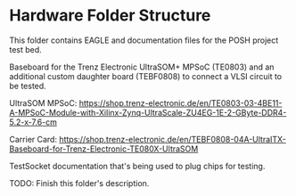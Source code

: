 # Hardware Folder Structure

This folder contains EAGLE and documentation files for the POSH project test bed.

Baseboard for the Trenz Electronic UltraSOM+ MPSoC (TE0803) and an additional custom daughter board (TEBF0808) to connect a VLSI circuit to be tested.

UltraSOM MPSoC:
https://shop.trenz-electronic.de/en/TE0803-03-4BE11-A-MPSoC-Module-with-Xilinx-Zynq-UltraScale-ZU4EG-1E-2-GByte-DDR4-5.2-x-7.6-cm

Carrier Card:
https://shop.trenz-electronic.de/en/TEBF0808-04A-UltraITX-Baseboard-for-Trenz-Electronic-TE080X-UltraSOM

TestSocket documentation that's being used to plug chips for testing.

TODO: Finish this folder's description.
